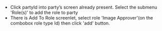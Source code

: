 - Click partyId into party’s screen already present.
  Select the submenu 'Role(s)' to add the role to party
- There is Add To Role screenlet, select role 'Image Approver'(on the combobox role type Id) then click 'add' button.